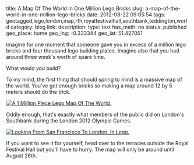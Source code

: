 title: A Map Of The World In One Million Lego Bricks
slug: a-map-of-the-world-in-one-million-lego-bricks
date: 2012-08-22 09:05:54
tags: geotagged,lego,london,map,rfh,royalfestivalhall,southbank,teddington,world
category: blog
link: 
description: 
type: text
has_math: no
status: published
geo_place: home
geo_lng: -0.333344
geo_lat: 51.427051

Imagine for one moment that someone gave you in excess of a million lego bricks and four thousand lego building plates. Imagine also that you had around three week's worth of spare time.

What would *you* build?

To my mind, the first thing that should spring to mind is a massive map of the world. You've got enough bricks so making a map around 12 by 5 meters should do the trick.

[![A 1 Million Piece Lego Map Of The World.](https://farm8.staticflickr.com/7256/7793906364_16da017a20_d.jpg)](https://www.flickr.com/photos/vicchi/7793906364/ "A 1 Million Piece Lego Map Of The World.")

Oddly enough, that's exactly what members of the public did on London's Southbank during the London 2012 Olympic Games.

[![Looking From San Francisco To London. In Lego.](https://farm9.staticflickr.com/8284/7793910942_01e675d0ce_d.jpg)](https://www.flickr.com/photos/vicchi/7793910942/ "Looking From San Francisco To London. In Lego.")

If you want to see it for yourself, head over to the terraces outside the Royal Festival Hall but you'll have to hurry. The map will only be around until August 26th.






